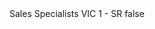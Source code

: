 <?xml version="1.0" encoding="UTF-8"?>
<CustomMetadata xmlns="http://soap.sforce.com/2006/04/metadata">
    <label>Sales Specialists VIC 1 - SR</label>
    <protected>false</protected>
</CustomMetadata>
